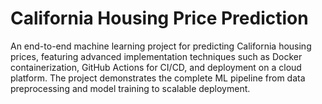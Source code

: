 # California Housing Price Prediction
An end-to-end machine learning project for predicting California housing prices, featuring advanced implementation techniques such as Docker containerization, GitHub Actions for CI/CD, and deployment on a cloud platform. The project demonstrates the complete ML pipeline from data preprocessing and model training to scalable deployment.

